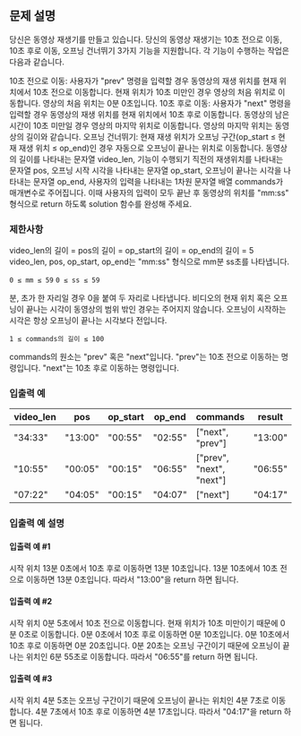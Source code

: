 ## 문제 설명

당신은 동영상 재생기를 만들고 있습니다. 당신의 동영상 재생기는 10초 전으로 이동, 10초 후로 이동, 오프닝 건너뛰기 3가지 기능을 지원합니다. 각 기능이 수행하는 작업은 다음과 같습니다.

10초 전으로 이동: 사용자가 "prev" 명령을 입력할 경우 동영상의 재생 위치를 현재 위치에서 10초 전으로 이동합니다. 현재 위치가 10초 미만인 경우 영상의 처음 위치로 이동합니다. 영상의 처음 위치는 0분 0초입니다.
10초 후로 이동: 사용자가 "next" 명령을 입력할 경우 동영상의 재생 위치를 현재 위치에서 10초 후로 이동합니다. 동영상의 남은 시간이 10초 미만일 경우 영상의 마지막 위치로 이동합니다. 영상의 마지막 위치는 동영상의 길이와 같습니다.
오프닝 건너뛰기: 현재 재생 위치가 오프닝 구간(op_start ≤ 현재 재생 위치 ≤ op_end)인 경우 자동으로 오프닝이 끝나는 위치로 이동합니다.
동영상의 길이를 나타내는 문자열 video_len, 기능이 수행되기 직전의 재생위치를 나타내는 문자열 pos, 오프닝 시작 시각을 나타내는 문자열 op_start, 오프닝이 끝나는 시각을 나타내는 문자열 op_end, 사용자의 입력을 나타내는 1차원 문자열 배열 commands가 매개변수로 주어집니다. 이때 사용자의 입력이 모두 끝난 후 동영상의 위치를 "mm:ss" 형식으로 return 하도록 solution 함수를 완성해 주세요.

### 제한사항

video_len의 길이 = pos의 길이 = op_start의 길이 = op_end의 길이 = 5
video_len, pos, op_start, op_end는 "mm:ss" 형식으로 mm분 ss초를 나타냅니다.

`0 ≤ mm ≤ 59`
`0 ≤ ss ≤ 59`

분, 초가 한 자리일 경우 0을 붙여 두 자리로 나타냅니다.
비디오의 현재 위치 혹은 오프닝이 끝나는 시각이 동영상의 범위 밖인 경우는 주어지지 않습니다.
오프닝이 시작하는 시각은 항상 오프닝이 끝나는 시각보다 전입니다.

`1 ≤ commands의 길이 ≤ 100`

commands의 원소는 "prev" 혹은 "next"입니다.
"prev"는 10초 전으로 이동하는 명령입니다.
"next"는 10초 후로 이동하는 명령입니다.

### 입출력 예

|video_len	|pos	|op_start	|op_end	|commands	|result|
|---|---|---|---|---|---|
|"34:33"	|"13:00"	|"00:55"	|"02:55"	|["next", "prev"]	|"13:00"|
|"10:55"	|"00:05"	|"00:15"	|"06:55"	|["prev", "next", "next"]	|"06:55"|
|"07:22"	|"04:05"	|"00:15"	|"04:07"	|["next"]	|"04:17"|

### 입출력 예 설명
#### 입출력 예 #1

시작 위치 13분 0초에서 10초 후로 이동하면 13분 10초입니다.
13분 10초에서 10초 전으로 이동하면 13분 0초입니다.
따라서 "13:00"을 return 하면 됩니다.
#### 입출력 예 #2

시작 위치 0분 5초에서 10초 전으로 이동합니다. 현재 위치가 10초 미만이기 때문에 0분 0초로 이동합니다.
0분 0초에서 10초 후로 이동하면 0분 10초입니다.
0분 10초에서 10초 후로 이동하면 0분 20초입니다. 0분 20초는 오프닝 구간이기 때문에 오프닝이 끝나는 위치인 6분 55초로 이동합니다. 따라서 "06:55"를 return 하면 됩니다.
#### 입출력 예 #3

시작 위치 4분 5초는 오프닝 구간이기 때문에 오프닝이 끝나는 위치인 4분 7초로 이동합니다. 4분 7초에서 10초 후로 이동하면 4분 17초입니다. 따라서 "04:17"을 return 하면 됩니다.